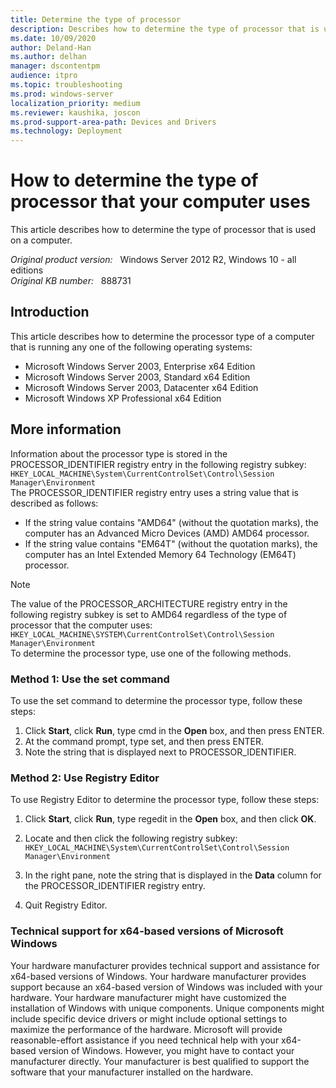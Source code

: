 ```yaml
---
title: Determine the type of processor
description: Describes how to determine the type of processor that is used on a computer.
ms.date: 10/09/2020
author: Deland-Han
ms.author: delhan 
manager: dscontentpm
audience: itpro
ms.topic: troubleshooting
ms.prod: windows-server
localization_priority: medium
ms.reviewer: kaushika, joscon
ms.prod-support-area-path: Devices and Drivers
ms.technology: Deployment
---
```

# How to determine the type of processor that your computer uses

This article describes how to determine the type of processor that is used on a computer.

_Original product version:_ &nbsp; Windows Server 2012 R2, Windows 10 - all editions  
_Original KB number:_ &nbsp; 888731

## Introduction

This article describes how to determine the processor type of a computer that is running any one of the following operating systems:  

- Microsoft Windows Server 2003, Enterprise x64 Edition  
- Microsoft Windows Server 2003, Standard x64 Edition
- Microsoft Windows Server 2003, Datacenter x64 Edition
- Microsoft Windows XP Professional x64 Edition

## More information

Information about the processor type is stored in the PROCESSOR_IDENTIFIER registry entry in the following registry subkey:  
`HKEY_LOCAL_MACHINE\System\CurrentControlSet\Control\Session Manager\Environment`  
The PROCESSOR_IDENTIFIER registry entry uses a string value that is described as follows:  

- If the string value contains "AMD64" (without the quotation marks), the computer has an Advanced Micro Devices (AMD) AMD64 processor.
- If the string value contains "EM64T" (without the quotation marks), the computer has an Intel Extended Memory 64 Technology (EM64T) processor.  

> [!NOTE]
> The value of the PROCESSOR_ARCHITECTURE registry entry in the following registry subkey is set to AMD64 regardless of the type of processor that the computer uses: `HKEY_LOCAL_MACHINE\SYSTEM\CurrentControlSet\Control\Session Manager\Environment`  
To determine the processor type, use one of the following methods.

### Method 1: Use the set command

To use the set command to determine the processor type, follow these steps:  

1. Click **Start**, click **Run**, type cmd in the **Open** box, and then press ENTER.
2. At the command prompt, type set, and then press ENTER.
3. Note the string that is displayed next to PROCESSOR_IDENTIFIER.

### Method 2: Use Registry Editor

To use Registry Editor to determine the processor type, follow these steps:  

1. Click **Start**, click **Run**, type regedit in the **Open** box, and then click **OK**.
2. Locate and then click the following registry subkey:  
`HKEY_LOCAL_MACHINE\System\CurrentControlSet\Control\Session Manager\Environment`  

3. In the right pane, note the string that is displayed in the **Data** column for the PROCESSOR_IDENTIFIER registry entry.
4. Quit Registry Editor.  

### Technical support for x64-based versions of Microsoft Windows

Your hardware manufacturer provides technical support and assistance for x64-based versions of Windows. Your hardware manufacturer provides support because an x64-based version of Windows was included with your hardware. Your hardware manufacturer might have customized the installation of Windows with unique components. Unique components might include specific device drivers or might include optional settings to maximize the performance of the hardware. Microsoft will provide reasonable-effort assistance if you need technical help with your x64-based version of Windows. However, you might have to contact your manufacturer directly. Your manufacturer is best qualified to support the software that your manufacturer installed on the hardware.
